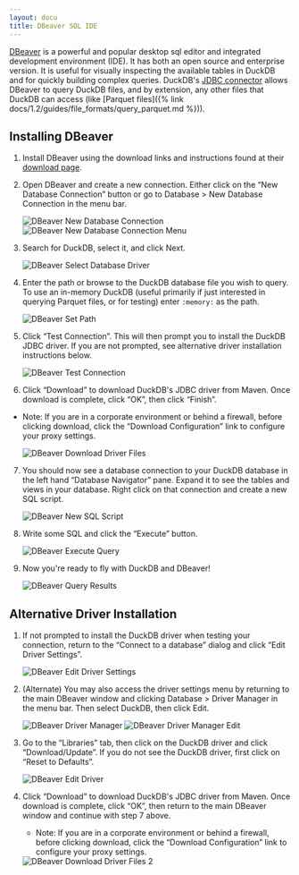 ```yaml
---
layout: docu
title: DBeaver SQL IDE
---
```


[DBeaver](https://dbeaver.io/) is a powerful and popular desktop sql editor and integrated development environment (IDE). It has both an open source and enterprise version. It is useful for visually inspecting the available tables in DuckDB and for quickly building complex queries. DuckDB's [JDBC connector](https://search.maven.org/artifact/org.duckdb/duckdb_jdbc) allows DBeaver to query DuckDB files, and by extension, any other files that DuckDB can access (like [Parquet files]({% link docs/1.2/guides/file_formats/query_parquet.md %})).

## Installing DBeaver

1. Install DBeaver using the download links and instructions found at their [download page](https://dbeaver.io/download/).

2. Open DBeaver and create a new connection. Either click on the “New Database Connection” button or go to Database > New Database Connection in the menu bar.

    <img src="/images/guides/DBeaver_new_database_connection.png" alt="DBeaver New Database Connection" title="DBeaver New Database Connection"/>
    <img src="/images/guides/DBeaver_new_database_connection_menu.png" alt="DBeaver New Database Connection Menu" title="DBeaver New Database Connection Menu"/>

3. Search for DuckDB, select it, and click Next.

    <img src="/images/guides/DBeaver_select_database_driver.png" alt="DBeaver Select Database Driver" title="DBeaver Select Database Driver"/>

4. Enter the path or browse to the DuckDB database file you wish to query. To use an in-memory DuckDB (useful primarily if just interested in querying Parquet files, or for testing) enter `:memory:` as the path.

    <img src="/images/guides/DBeaver_connection_settings_path.png" alt="DBeaver Set Path" title="DBeaver Set Path"/>

5. Click “Test Connection”. This will then prompt you to install the DuckDB JDBC driver. If you are not prompted, see alternative driver installation instructions below.

    <img src="/images/guides/DBeaver_connection_settings_test_connection.png" alt="DBeaver Test Connection" title="DBeaver Test Connection"/>

6. Click “Download” to download DuckDB's JDBC driver from Maven. Once download is complete, click “OK”, then click “Finish”.
* Note: If you are in a corporate environment or behind a firewall, before clicking download, click the “Download Configuration” link to configure your proxy settings.

    <img src="/images/guides/DBeaver_download_driver_files.png" alt="DBeaver Download Driver Files" title="DBeaver Download Driver Files"/>

7. You should now see a database connection to your DuckDB database in the left hand “Database Navigator” pane. Expand it to see the tables and views in your database. Right click on that connection and create a new SQL script.

    <img src="/images/guides/DBeaver_new_sql_script.png" alt="DBeaver New SQL Script" title="DBeaver New SQL Script"/>

8. Write some SQL and click the “Execute” button.

    <img src="/images/guides/DBeaver_execute_query.png" alt="DBeaver Execute Query" title="DBeaver Execute Query"/>

9. Now you're ready to fly with DuckDB and DBeaver!

    <img src="/images/guides/DBeaver_query_results.png" alt="DBeaver Query Results" title="DBeaver Query Results"/>

## Alternative Driver Installation

1. If not prompted to install the DuckDB driver when testing your connection, return to the “Connect to a database” dialog and click “Edit Driver Settings”.

    <img src="/images/guides/DBeaver_edit_driver_settings.png" alt="DBeaver Edit Driver Settings" title="DBeaver Edit Driver Settings"/>

2. (Alternate) You may also access the driver settings menu by returning to the main DBeaver window and clicking Database > Driver Manager in the menu bar. Then select DuckDB, then click Edit.

    <img src="/images/guides/DBeaver_driver_manager.png" alt="DBeaver Driver Manager" title="DBeaver Driver Manager"/>
    <img src="/images/guides/DBeaver_driver_manager_edit.png" alt="DBeaver Driver Manager Edit" title="DBeaver Driver Manager Edit"/>

3. Go to the “Libraries” tab, then click on the DuckDB driver and click “Download/Update”. If you do not see the DuckDB driver, first click on “Reset to Defaults”.

    <img src="/images/guides/DBeaver_edit_driver_duckdb.png" alt="DBeaver Edit Driver" title="DBeaver Edit Driver"/>

4. Click “Download” to download DuckDB's JDBC driver from Maven. Once download is complete, click “OK”, then return to the main DBeaver window and continue with step 7 above.

    * Note: If you are in a corporate environment or behind a firewall, before clicking download, click the “Download Configuration” link to configure your proxy settings.

    <img src="/images/guides/DBeaver_download_driver_files_from_driver_settings.png" alt="DBeaver Download Driver Files 2" title="DBeaver Download Driver Files 2" />
